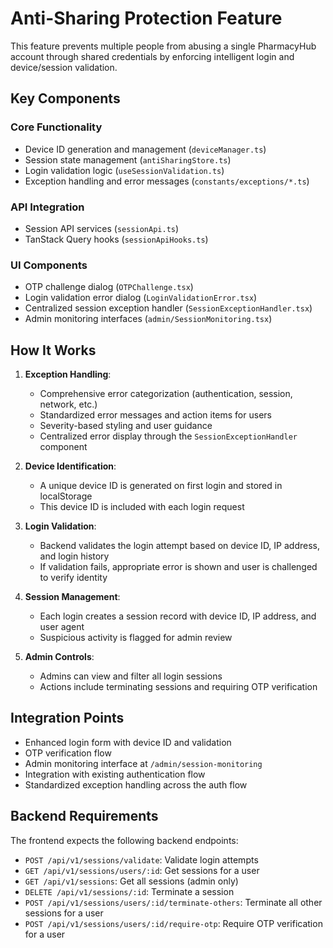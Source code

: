 # Anti-Sharing Protection Feature

This feature prevents multiple people from abusing a single PharmacyHub account through shared credentials by enforcing intelligent login and device/session validation.

## Key Components

### Core Functionality
- Device ID generation and management (`deviceManager.ts`)
- Session state management (`antiSharingStore.ts`)
- Login validation logic (`useSessionValidation.ts`)
- Exception handling and error messages (`constants/exceptions/*.ts`)

### API Integration
- Session API services (`sessionApi.ts`)
- TanStack Query hooks (`sessionApiHooks.ts`)

### UI Components
- OTP challenge dialog (`OTPChallenge.tsx`)
- Login validation error dialog (`LoginValidationError.tsx`)
- Centralized session exception handler (`SessionExceptionHandler.tsx`)
- Admin monitoring interfaces (`admin/SessionMonitoring.tsx`)

## How It Works

1. **Exception Handling**:
   - Comprehensive error categorization (authentication, session, network, etc.)
   - Standardized error messages and action items for users
   - Severity-based styling and user guidance
   - Centralized error display through the `SessionExceptionHandler` component

2. **Device Identification**:
   - A unique device ID is generated on first login and stored in localStorage
   - This device ID is included with each login request

2. **Login Validation**:
   - Backend validates the login attempt based on device ID, IP address, and login history
   - If validation fails, appropriate error is shown and user is challenged to verify identity

3. **Session Management**:
   - Each login creates a session record with device ID, IP address, and user agent
   - Suspicious activity is flagged for admin review

4. **Admin Controls**:
   - Admins can view and filter all login sessions
   - Actions include terminating sessions and requiring OTP verification

## Integration Points

- Enhanced login form with device ID and validation
- OTP verification flow
- Admin monitoring interface at `/admin/session-monitoring`
- Integration with existing authentication flow
- Standardized exception handling across the auth flow

## Backend Requirements

The frontend expects the following backend endpoints:
- `POST /api/v1/sessions/validate`: Validate login attempts
- `GET /api/v1/sessions/users/:id`: Get sessions for a user
- `GET /api/v1/sessions`: Get all sessions (admin only)
- `DELETE /api/v1/sessions/:id`: Terminate a session
- `POST /api/v1/sessions/users/:id/terminate-others`: Terminate all other sessions for a user
- `POST /api/v1/sessions/users/:id/require-otp`: Require OTP verification for a user
